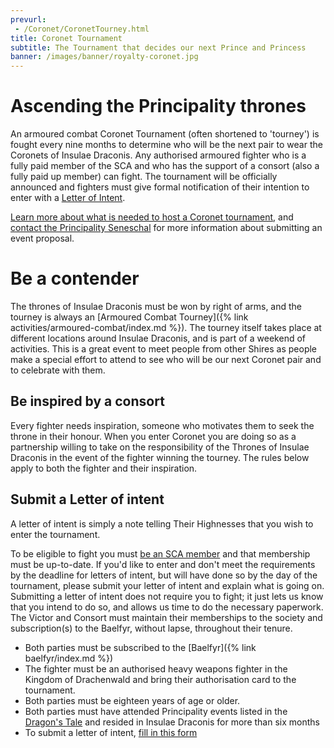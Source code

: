 ```yaml
---
prevurl:
 - /Coronet/CoronetTourney.html
title: Coronet Tournament
subtitle: The Tournament that decides our next Prince and Princess
banner: /images/banner/royalty-coronet.jpg
---
```

# Ascending the Principality thrones

<p>An armoured combat Coronet Tournament (often shortened to 'tourney') is fought every nine months to determine who will be the next pair to wear the Coronets of Insulae Draconis. Any authorised armoured fighter who is a fully paid member of the SCA and who has the support of a consort (also a fully paid up member) can fight. The tournament will be officially announced and fighters must give formal notification of their intention to enter with a  <a href="{% link coronet/coronet-tourney.md %}#submit-a-letter-of-intent">Letter of Intent</a>.</p> 

[Learn more about what is needed to host a Coronet tournament](https://insulaedraconis.org/library/group-resources/bidding-for-events/), and [contact the Principality Seneschal](seneschal@insulaedraconis.org) for more information about submitting an event proposal.


# Be a contender

The thrones of Insulae Draconis must be won by right of arms, and the tourney is always an [Armoured Combat Tourney]({% link activities/armoured-combat/index.md %}). The tourney itself takes place at different locations around Insulae Draconis, and is part of a weekend of activities. This is a great event to meet people from other Shires as people make a special effort to attend to see who will be our next Coronet pair and to celebrate with them. 

## Be inspired by a consort

Every fighter needs inspiration, someone who motivates them to seek the throne in their honour. When you enter Coronet you are doing so as a partnership willing to take on the responsibility of the Thrones of Insulae Draconis in the event of the fighter winning the tourney. The rules below apply to both the fighter and their inspiration.  

## Submit a Letter of intent

A letter of intent is simply a note telling Their Highnesses that you wish to enter the tournament.

To be eligible to fight you must [be an SCA member](https://membermojo.co.uk/scauk) and that membership must be up-to-date. If you'd like to enter and don't meet the requirements by the deadline for letters of intent, but will have done so by the day of the tournament, please submit your letter of intent and explain what is going on. Submitting a letter of intent does not require you to fight; it just lets us know that you intend to do so, and allows us time to do the necessary paperwork. The Victor and Consort must maintain their memberships to the society and subscription(s) to the Baelfyr, without lapse, throughout their tenure.

- Both parties must be subscribed to the [Baelfyr]({% link baelfyr/index.md %}) 
- The fighter must be an authorised heavy weapons fighter in the Kingdom of Drachenwald and bring their authorisation card to the tournament.
- Both parties must be eighteen years of age or older.
- Both parties must have attended Principality events listed in the [Dragon's Tale](https://drachenwald.sca.org/offices/chronicler/kingdom-newsletter/) and resided in Insulae Draconis for more than six months
- To submit a letter of intent, [fill in this form](https://forms.gle/d3QcHyJ5KDjZqPJ96)
